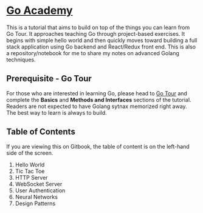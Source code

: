 # [Go Academy](https://calvinfeng.gitbook.io/go-academy/)
This is a tutorial that aims to build on top of the things you can learn from Go Tour. It approaches
teaching Go through project-based exercises. It begins with simple hello world and then quickly 
moves toward building a full stack application using Go backend and React/Redux front end. This is
also a repository/notebook for me to share my notes on advanced Golang techniques.

## Prerequisite - Go Tour
For those who are interested in learning Go, please head to [Go Tour](https://tour.golang.org/) and 
complete the **Basics** and **Methods and Interfaces** sections of the tutorial. Readers are not
expected to have Golang sytnax memorized right away. The best way to learn is always to build.

## Table of Contents
If you are viewing this on Gitbook, the table of content is on the left-hand side of the screen.

1. Hello World
2. Tic Tac Toe 
3. HTTP Server
4. WebSocket Server
5. User Authentication
6. Neural Networks
7. Design Patterns